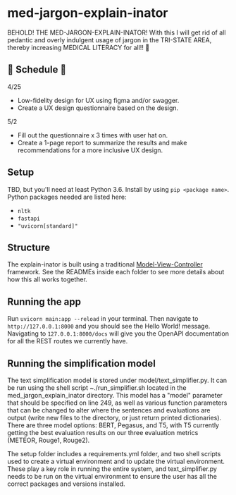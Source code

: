 # med-jargon-explain-inator

BEHOLD! THE MED-JARGON-EXPLAIN-INATOR! With this I will get rid of all pedantic and overly indulgent usage of jargon in the TRI-STATE AREA, thereby increasing MEDICAL LITERACY for all!! 🎉

## 📆 Schedule 📆
4/25
- Low-fidelity design for UX using figma and/or swagger.
- Create a UX design questionnaire based on the design.

5/2
- Fill out the questionnaire x 3 times with user hat on.
- Create a 1-page report to summarize the results and make recommendations for a more inclusive UX design.

## Setup
TBD, but you'll need at least Python 3.6. Install by using `pip <package name>`. Python packages needed are listed here:
- `nltk`
- `fastapi`
- `"uvicorn[standard]"`

## Structure
The explain-inator is built using a traditional [Model-View-Controller](https://www.geeksforgeeks.org/mvc-framework-introduction/) framework. See the READMEs inside each folder to see more details about how this all works together.

## Running the app
Run `uvicorn main:app --reload` in your terminal. Then navigate to `http://127.0.0.1:8000` and you should see the Hello World! message.
Navigating to `127.0.0.1:8000/docs` will give you the OpenAPI documentation for all the REST routes we currently have.

## Running the simplification model
The text simplification model is stored under model/text_simplifier.py. It can be run using the shell script ~./run_simplifier.sh located in the med_jargon_explain_inator directory. This model has a "model" parameter that should be specified on line 249, as well as various function parameters that can be changed to alter where the sentences and evaluations are output (write new files to the directory, or just return printed dictionaries). There are three model options: BERT, Pegasus, and T5, with T5 currently getting the best evaluation results on our three evaluation metrics (METEOR, Rouge1, Rouge2).

The setup folder includes a requirements.yml folder, and two shell scripts used to create a virtual environment and to update the virtual environment. These play a key role in running the entire system, and text_simplifier.py needs to be run on the virtual environment to ensure the user has all the correct packages and versions installed.
